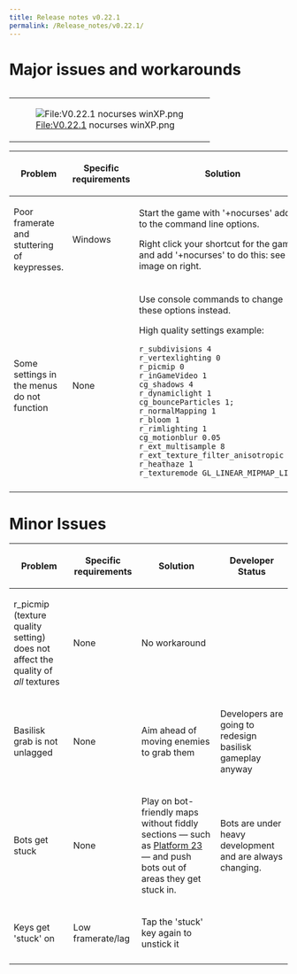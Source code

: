 ```yaml
---
title: Release notes v0.22.1
permalink: /Release_notes/v0.22.1/
---
```


# Major issues and workarounds

<table style="float:right;border-spacing:1em;">
<tr>
<td>

<figure>
<img src="V0.22.1_nocurses_winXP.png"
title="File:V0.22.1 nocurses winXP.png" />
<figcaption><a href="File:V0.22.1">File:V0.22.1</a> nocurses
winXP.png</figcaption>
</figure>

</td>
</tr>
</table>

<table>
<thead>
<tr class="header">
<th><p>Problem</p></th>
<th><p>Specific requirements</p></th>
<th><p>Solution</p></th>
<th><p>Developer Status</p></th>
</tr>
</thead>
<tbody>
<tr class="odd">
<td><p>Poor framerate and stuttering of keypresses.</p></td>
<td><p>Windows</p></td>
<td><p>Start the game with '+nocurses' added to the command line
options.</p>
<p>Right click your shortcut for the game and add '+nocurses' to do
this: see image on right.</p></td>
<td><p>Known problem, will be fixed</p></td>
</tr>
<tr class="even">
<td><p>Some settings in the menus do not function</p></td>
<td><p>None</p></td>
<td><p>Use console commands to change these options instead.</p>
<p>High quality settings example:</p>
<p><code>r_subdivisions 4</code><br />
<code>r_vertexlighting 0</code><br />
<code>r_picmip 0</code><br />
<code>r_inGameVideo 1</code><br />
<code>cg_shadows 4</code><br />
<code>r_dynamiclight 1</code><br />
<code>cg_bounceParticles 1;</code><br />
<code>r_normalMapping 1</code><br />
<code>r_bloom 1</code><br />
<code>r_rimlighting 1</code><br />
<code>cg_motionblur 0.05</code><br />
<code>r_ext_multisample 8</code><br />
<code>r_ext_texture_filter_anisotropic 8</code><br />
<code>r_heathaze 1</code><br />
<code>r_texturemode GL_LINEAR_MIPMAP_LINEAR</code></p></td>
<td><p>Known problem, will be fixed</p></td>
</tr>
<tr class="odd">
<td></td>
<td></td>
<td></td>
<td></td>
</tr>
</tbody>
</table>

# Minor Issues

<table>
<thead>
<tr class="header">
<th><p>Problem</p></th>
<th><p>Specific requirements</p></th>
<th><p>Solution</p></th>
<th><p>Developer Status</p></th>
</tr>
</thead>
<tbody>
<tr class="odd">
<td><p>r_picmip (texture quality setting) does not affect the quality of
<em>all</em> textures</p></td>
<td><p>None</p></td>
<td><p>No workaround</p></td>
<td></td>
</tr>
<tr class="even">
<td><p>Basilisk grab is not unlagged</p></td>
<td><p>None</p></td>
<td><p>Aim ahead of moving enemies to grab them</p></td>
<td><p>Developers are going to redesign basilisk gameplay anyway
</p></td>
</tr>
<tr class="odd">
<td><p>Bots get stuck</p></td>
<td><p>None</p></td>
<td><p>Play on bot-friendly maps without fiddly sections — such as <a
href="Maps" title="wikilink">Platform 23</a> — and push bots out of
areas they get stuck in.</p></td>
<td><p>Bots are under heavy development and are always
changing.</p></td>
</tr>
<tr class="even">
<td><p>Keys get 'stuck' on</p></td>
<td><p>Low framerate/lag</p></td>
<td><p>Tap the 'stuck' key again to unstick it</p></td>
<td></td>
</tr>
<tr class="odd">
<td></td>
<td></td>
<td></td>
<td></td>
</tr>
</tbody>
</table>
